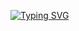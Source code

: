 [![Typing SVG](https://readme-typing-svg.herokuapp.com?size=30&duration=4500&background=cfcfcf&color=000000&width=600&lines=%F0%9F%A6%81안녕하세요!%F0%9F%A6%81+)](https://git.io/typing-svg)



